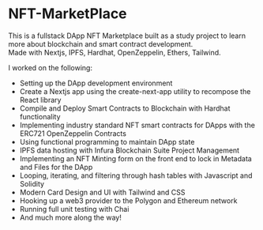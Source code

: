 # NFT-MarketPlace

This is a fullstack DApp NFT Marketplace built as a study project to learn more about blockchain and smart contract development.  
Made with Nextjs, IPFS, Hardhat, OpenZeppelin, Ethers, Tailwind.

I worked on the following: 
- Setting up the DApp development environment
- Create a Nextjs app using the create-next-app utility to recompose the React library
- Compile and Deploy Smart Contracts to Blockchain with Hardhat functionality
- Implementing industry standard NFT smart contracts for DApps with the ERC721 OpenZeppelin Contracts
- Using functional programming to maintain DApp state
- IPFS data hosting with Infura Blockchain Suite Project Management
- Implementing an NFT Minting form on the front end to lock in Metadata and Files for the DApp
- Looping, iterating, and filtering through hash tables with Javascript and Solidity
- Modern Card Design and UI with Tailwind and CSS
- Hooking up a web3 provider to the Polygon and Ethereum network
- Running full unit testing with Chai
- And much more along the way! 
